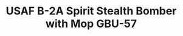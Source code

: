 ---
layout: product
title: "USAF B-2A Spirit Stealth Bomber with Mop GBU-57"
price: "14000" 
desc: "Maketa"
img_path: "/assets/img/UA72206.webp"
brand: "N/A"
available: false
special_offer: false
new: false
soon: false
cat: "010000"
subcat: "013300"
subsubcat: "0N/A"
sifra: "UA72206"
popular: false
spec: false
---